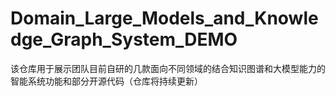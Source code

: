 # Domain_Large_Models_and_Knowledge_Graph_System_DEMO
该仓库用于展示团队目前自研的几款面向不同领域的结合知识图谱和大模型能力的智能系统功能和部分开源代码（仓库将持续更新）
